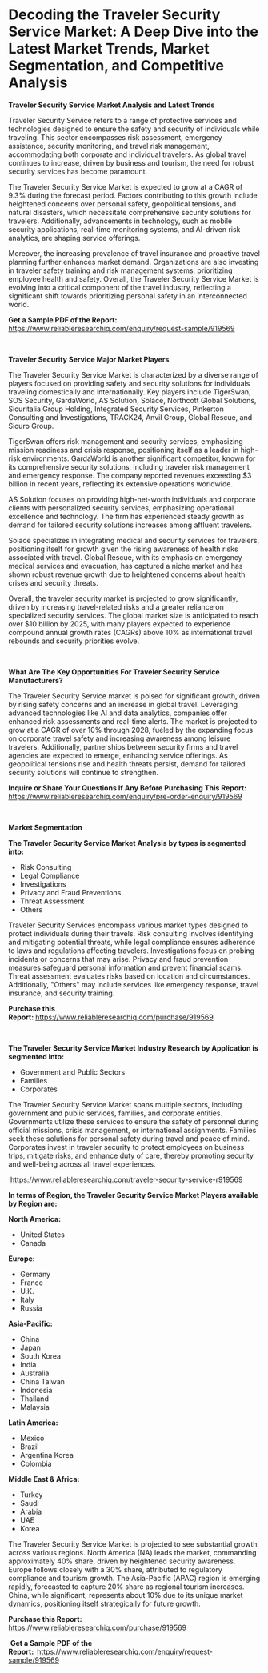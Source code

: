<p><h1>Decoding the Traveler Security Service Market: A Deep Dive into the Latest Market Trends, Market Segmentation, and Competitive Analysis</h1></p><p><strong>Traveler Security Service Market Analysis and Latest Trends</strong></p>
<p><p>Traveler Security Service refers to a range of protective services and technologies designed to ensure the safety and security of individuals while traveling. This sector encompasses risk assessment, emergency assistance, security monitoring, and travel risk management, accommodating both corporate and individual travelers. As global travel continues to increase, driven by business and tourism, the need for robust security services has become paramount.</p><p>The Traveler Security Service Market is expected to grow at a CAGR of 9.3% during the forecast period. Factors contributing to this growth include heightened concerns over personal safety, geopolitical tensions, and natural disasters, which necessitate comprehensive security solutions for travelers. Additionally, advancements in technology, such as mobile security applications, real-time monitoring systems, and AI-driven risk analytics, are shaping service offerings. </p><p>Moreover, the increasing prevalence of travel insurance and proactive travel planning further enhances market demand. Organizations are also investing in traveler safety training and risk management systems, prioritizing employee health and safety. Overall, the Traveler Security Service Market is evolving into a critical component of the travel industry, reflecting a significant shift towards prioritizing personal safety in an interconnected world.</p></p>
<p><strong>Get a Sample PDF of the Report:&nbsp;</strong> <a href="https://www.reliableresearchiq.com/enquiry/request-sample/919569?utm_campaign=3448&utm_medium=2&utm_source=Github&utm_content=ia&utm_term=18042025&utm_id=traveler-security-service">https://www.reliableresearchiq.com/enquiry/request-sample/919569</a></p>
<p>&nbsp;</p>
<p><strong>Traveler Security Service Major Market Players</strong></p>
<p><p>The Traveler Security Service Market is characterized by a diverse range of players focused on providing safety and security solutions for individuals traveling domestically and internationally. Key players include TigerSwan, SOS Security, GardaWorld, AS Solution, Solace, Northcott Global Solutions, Sicuritalia Group Holding, Integrated Security Services, Pinkerton Consulting and Investigations, TRACK24, Anvil Group, Global Rescue, and Sicuro Group.</p><p>TigerSwan offers risk management and security services, emphasizing mission readiness and crisis response, positioning itself as a leader in high-risk environments. GardaWorld is another significant competitor, known for its comprehensive security solutions, including traveler risk management and emergency response. The company reported revenues exceeding $3 billion in recent years, reflecting its extensive operations worldwide.</p><p>AS Solution focuses on providing high-net-worth individuals and corporate clients with personalized security services, emphasizing operational excellence and technology. The firm has experienced steady growth as demand for tailored security solutions increases among affluent travelers.</p><p>Solace specializes in integrating medical and security services for travelers, positioning itself for growth given the rising awareness of health risks associated with travel. Global Rescue, with its emphasis on emergency medical services and evacuation, has captured a niche market and has shown robust revenue growth due to heightened concerns about health crises and security threats.</p><p>Overall, the traveler security market is projected to grow significantly, driven by increasing travel-related risks and a greater reliance on specialized security services. The global market size is anticipated to reach over $10 billion by 2025, with many players expected to experience compound annual growth rates (CAGRs) above 10% as international travel rebounds and security priorities evolve.</p></p>
<p>&nbsp;</p>
<p><strong>What Are The Key Opportunities For Traveler Security Service Manufacturers?</strong></p>
<p><p>The Traveler Security Service market is poised for significant growth, driven by rising safety concerns and an increase in global travel. Leveraging advanced technologies like AI and data analytics, companies offer enhanced risk assessments and real-time alerts. The market is projected to grow at a CAGR of over 10% through 2028, fueled by the expanding focus on corporate travel safety and increasing awareness among leisure travelers. Additionally, partnerships between security firms and travel agencies are expected to emerge, enhancing service offerings. As geopolitical tensions rise and health threats persist, demand for tailored security solutions will continue to strengthen.</p></p>
<p><strong>Inquire or Share Your Questions If Any Before Purchasing This Report:</strong> <a href="https://www.reliableresearchiq.com/enquiry/pre-order-enquiry/919569?utm_campaign=3448&utm_medium=2&utm_source=Github&utm_content=ia&utm_term=18042025&utm_id=traveler-security-service">https://www.reliableresearchiq.com/enquiry/pre-order-enquiry/919569</a></p>
<p>&nbsp;</p>
<p><strong>Market Segmentation</strong></p>
<p><strong>The Traveler Security Service Market Analysis by types is segmented into:</strong></p>
<p><ul><li>Risk Consulting</li><li>Legal Compliance</li><li>Investigations</li><li>Privacy and Fraud Preventions</li><li>Threat Assessment</li><li>Others</li></ul></p>
<p><p>Traveler Security Services encompass various market types designed to protect individuals during their travels. Risk consulting involves identifying and mitigating potential threats, while legal compliance ensures adherence to laws and regulations affecting travelers. Investigations focus on probing incidents or concerns that may arise. Privacy and fraud prevention measures safeguard personal information and prevent financial scams. Threat assessment evaluates risks based on location and circumstances. Additionally, "Others" may include services like emergency response, travel insurance, and security training.</p></p>
<p><strong>Purchase this Report:&nbsp;</strong><a href="https://www.reliableresearchiq.com/purchase/919569?utm_campaign=3448&utm_medium=2&utm_source=Github&utm_content=ia&utm_term=18042025&utm_id=traveler-security-service">https://www.reliableresearchiq.com/purchase/919569</a></p>
<p>&nbsp;</p>
<p><strong>The Traveler Security Service Market Industry Research by Application is segmented into:</strong></p>
<p><ul><li>Government and Public Sectors</li><li>Families</li><li>Corporates</li></ul></p>
<p><p>The Traveler Security Service Market spans multiple sectors, including government and public services, families, and corporate entities. Governments utilize these services to ensure the safety of personnel during official missions, crisis management, or international assignments. Families seek these solutions for personal safety during travel and peace of mind. Corporates invest in traveler security to protect employees on business trips, mitigate risks, and enhance duty of care, thereby promoting security and well-being across all travel experiences.</p></p>
<p><a href="https://www.reliableresearchiq.com/traveler-security-service-r919569?utm_campaign=3448&utm_medium=2&utm_source=Github&utm_content=ia&utm_term=18042025&utm_id=traveler-security-service">&nbsp;https://www.reliableresearchiq.com/traveler-security-service-r919569</a></p>
<p><strong>In terms of Region, the Traveler Security Service Market Players available by Region are:</strong></p>
<p>
    <p> <strong> North America: </strong>
        <ul>
            <li>United States</li>
            <li>Canada</li>
        </ul>
        </p> 
    <p> <strong> Europe: </strong>
        <ul>
            <li>Germany</li>
            <li>France</li>
            <li>U.K.</li>
            <li>Italy</li>
            <li>Russia</li>
        </ul>
        </p> 
    <p> <strong> Asia-Pacific: </strong>
        <ul>
            <li>China</li>
            <li>Japan</li>
            <li>South Korea</li>
            <li>India</li>
            <li>Australia</li>
            <li>China Taiwan</li>
            <li>Indonesia</li>
            <li>Thailand</li>
            <li>Malaysia</li>
        </ul>
        </p> 
    <p> <strong> Latin America: </strong>
        <ul>
            <li>Mexico</li>
            <li>Brazil</li>
            <li>Argentina Korea</li>
            <li>Colombia</li>
        </ul>
        </p> 
    <p> <strong> Middle East & Africa: </strong>
        <ul>
            <li>Turkey</li>
            <li>Saudi</li>
            <li>Arabia</li>
            <li>UAE</li>
            <li>Korea</li>
        </ul>
    </p>
    </p>
<p><p>The Traveler Security Service Market is projected to see substantial growth across various regions. North America (NA) leads the market, commanding approximately 40% share, driven by heightened security awareness. Europe follows closely with a 30% share, attributed to regulatory compliance and tourism growth. The Asia-Pacific (APAC) region is emerging rapidly, forecasted to capture 20% share as regional tourism increases. China, while significant, represents about 10% due to its unique market dynamics, positioning itself strategically for future growth.</p></p>
<p><strong>Purchase this Report: </strong><a href="https://www.reliableresearchiq.com/purchase/919569?utm_campaign=3448&utm_medium=2&utm_source=Github&utm_content=ia&utm_term=18042025&utm_id=traveler-security-service">https://www.reliableresearchiq.com/purchase/919569</a></p>
<p>&nbsp;<strong>Get a Sample PDF of the Report:&nbsp;&nbsp;</strong><a href="https://www.reliableresearchiq.com/enquiry/request-sample/919569?utm_campaign=3448&utm_medium=2&utm_source=Github&utm_content=ia&utm_term=18042025&utm_id=traveler-security-service">https://www.reliableresearchiq.com/enquiry/request-sample/919569</a></p>
<p><strong></strong></p>
<p><p></p><p></p><p></p></p>